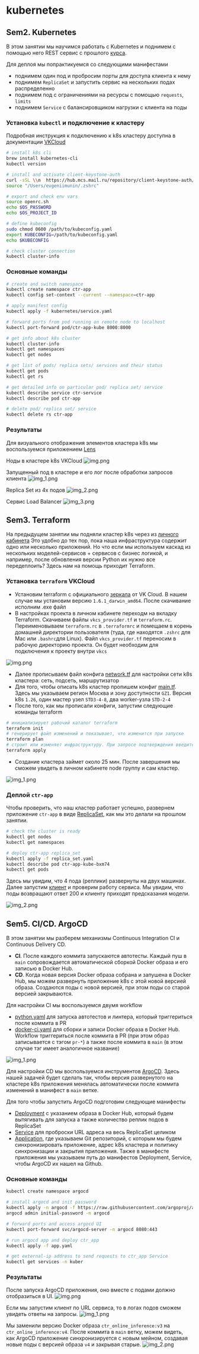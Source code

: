 # kubernetes


## Sem2. Kubernetes

В этом занятии мы научимся работать с Kubernetes и поднимем с помощью него REST 
сервис с прошлого [курса](https://github.com/EvgeniiMunin/ctr_project).

Для деплоя мы попрактикуемся со следующими манифестами
- поднимем один под и пробросим порты для доступа клиента к нему
- поднимем `ReplicaSet` и запустить сервис на нескольких подах распределенно
- поднимем под с ограничениями на ресурсы с помощью `requests`, `limits`
- поднимем `Service` с балансировщиком нагрузки с клиента на поды

### Установка `kubectl` и подключение к кластеру
Подробная инструкция к подключению к k8s кластеру доступна в документации [VKCloud](https://cloud.vk.com/docs/base/k8s/connect/kubectl#9959-tabpanel-0)

```bash
# install k8s cli
brew install kubernetes-cli
kubectl version

# install and activate client-keystone-auth
curl -sSL \\n  https://hub.mcs.mail.ru/repository/client-keystone-auth/latest/linux/client-install.sh \\n| bash
source "/Users/evgeniimunin/.zshrc"

# export and check env vars
source openrc.sh
echo $OS_PASSWORD
echo $OS_PROJECT_ID

# define kubeconfig
sudo chmod 0600 /path/to/kubeconfig.yaml
export KUBECONFIG=/path/to/kubeconfig.yaml
echo $KUBECONFIG

# check cluster connection
kubectl cluster-info
```

### Основные команды

```bash
# create and switch namespace
kubectl create namespace ctr-app
kubectl config set-context --current --namespace=ctr-app

# apply manifest config
kubectl apply -f kubernetes/service.yaml

# forward ports from pod running on remote node to localhost
kubectl port-forward pod/ctr-app-kube 8000:8000

# get info about k8s cluster
kubectl cluster-info
kubectl get namespaces
kubectl get nodes

# get list of pods/ replica sets/ services and their status
kubectl get pods
kubectl get rs

# get detailed info on particular pod/ replica set/ service
kubectl describe service ctr-service
kubectl describe pod ctr-app

# delete pod/ replica set/ service
kubectl delete rs ctr-app

```

### Результаты

Для визуального отображения элементов кластера k8s мы воспользуемся приложением [Lens](https://k8slens.dev/)

Ноды в кластере k8s VKCloud
![img.png](imgs/img.png)

Запущенный под в кластере и его лог после обработки запросов клиента
![img_1.png](imgs/img_1.png)

Replica Set из 4х подов
![img_2.png](imgs/img_2.png)

Сервис Load Balancer
![img_3.png](imgs/img_3.png)



## Sem3. Terraform
На предыдущем занятии мы подняли кластер k8s через из [личного кабинета](https://cloud.vk.com/docs/ru/base/k8s/operations/create-cluster/create-webui)
Это удобно до тех пор, пока наша инфраструктура содержит одно или несколько приложений. 
Но что если мы используем каскад из нескольких моделей-сервисов + сервисов с бизнес логикой, и например, 
после обновления версии Python их нужно все передеплоить? Здесь нам на помощь приходит Terraform.


### Установка `terraform` VKCloud 
- Установим terraform c официального [зеркала](https://hashicorp-releases.mcs.mail.ru/terraform/1.6.1/) от VK Cloud. 
В нашем случае мы установим версию `1.6.1_darwin_amd64`. После скачивание исполним .exe файл
- В настройках проекта в личном кабинете переходм на вкладку Terraform.
Скачиваем файлы `vkcs_provider.tf` и `terraform.rc`. Переименовываем `terraform.rc` в `.terraformrc` 
и помещаем в корень домашней директории пользователя (туда, где находятся `.zshrc` для Mac или `.bashrc`для Linux).
Файл `vkcs_provider.tf` переносим в рабочую директорию проекта. Он будет необходим для подключения к проекту внутри `vkcs`

![img.png](imgs/img_tf.png)

- Далее прописываем файл конфига [network.tf](https://github.com/EvgeniiMunin/ctr_project_part2/blob/main/terraform/network.tf) для настройки сети k8s кластера: сеть, подсеть, маршрутизатор
- Для того, чтобы описать k8s кластер пропишем конфиг [main.tf](https://github.com/EvgeniiMunin/ctr_project_part2/blob/main/terraform/main.tf).
Здесь мы указываем регион Москва и зону доступности `GZ1`. Версия k8s `1.26`, один мастер узел `STD3-4-8`, два worker-узла `STD-2-4`
- После того, как мы прописали конфиги, запустим следующие команды terraform

```bash
# инициализирует рабочий каталог terraform
terraform init
# генерирует файл изменений и показывает, что изменится при запуске
terraform plan
# строит или изменяет инфраструктуру. При запросе подтверждения введите yes
terraform apply 
```

- Создание кластера займет около 25 мин. После завершения мы сможем увидеть в личном кабинете node группу и сам кластер.

![img_1.png](imgs/img_1_tf.png)


### Деплой `ctr-app`
Чтобы проверить, что наш кластер работает успешно, развернем приложение `ctr-app` в виде [ReplicaSet](https://github.com/EvgeniiMunin/ctr_project_part2/blob/main/kubernetes/replica_set.yaml), как мы это делали на прошлом занятии.

```bash
# check the cluster is ready
kubectl get nodes
kubectl get namespaces

# deploy ctr-app replica_set
kubectl apply -f replica_set.yaml
kubectl describe pod ctr-app-kube-bxm74
kubectl get pods
```

Здесь мы увидим, что 4 пода (реплики) развернуты на двух машинах. Далее запустим [клиент](https://github.com/EvgeniiMunin/ctr_project_part2/blob/main/online_inference/make_request.py)
и проверим работу сервиса. Мы увидим, что поды возвращают ответ 200 и клиенту приходят предсказания модели.

![img_2.png](imgs/img_2_tf.png)


## Sem5. CI/CD. ArgoCD
В этом занятии мы разберем механизмы Continuous Integration CI и Continuous Delivery CD.
- **CI**. После каждого коммита запускаются автотесты. 
Каждый пуш в `main` сопровождается автоматической сборкой Docker образа и его записью в Docker Hub.
- **CD**. Когда новая версия Docker образа собрана и запушена в Docker Hub,
мы можем развернуть приложение k8s с этой новой версией образа. 
Создаются поды с новой версией, при этом поды со старой версией закрываются.

Для настройки CI мы воспользуемся двумя workflow
- [python.yaml](https://github.com/EvgeniiMunin/ctr_project/blob/main/.github/workflows/python-package-conda.yml) 
для запуска автотестов и линтера, который триггериться после коммита в PR
- [docker-ci.yaml](https://github.com/EvgeniiMunin/ctr_project/blob/main/.github/workflows/docker-ci.yml)
для сборки и записи Docker образа в Docker Hub. Workflow триггериться после коммита в PR (при этом образ записывается с тэгом `pr-*`)
а также после коммита в `main` (в этом случае тэг имеет аналогичное название)

![img_1.png](imgs/img_1_ci.png)

Для настройки CD мы воспользуемся инструментов [ArgoCD](https://argo-cd.readthedocs.io/en/stable/).
Здесь нашей задачей будет сделать так, чтобы версия развернутого на кластере k8s приложения менялась
автоматически после коммита изменений в манифест в `main` ветке.

Для того чтобы запустить ArgoCD подготовим следующие манифесты

- [Deployment](https://github.com/EvgeniiMunin/ctr_project_part2/blob/main/argocd/app/deploy_manifest.yaml) c указанием образа в Docker Hub, который будем вытягивать для запуска
а также количество реплик подов в ReplicaSet
- [Service](https://github.com/EvgeniiMunin/ctr_project_part2/blob/main/argocd/app/service.yaml) для проброски URL адреса на весь ReplicaSet целиком
- [Application](https://github.com/EvgeniiMunin/ctr_project_part2/blob/main/argocd/app.yaml), где указываем Git репозиторий, с которым мы будем синхронизировать приложение,
адрес k8s кластера и политику синхронизации и закрытия приложения.
Также в манифесте приложения мы указываем путь до манифестов Deployment, Service, чтобы ArgoCD их нашел на Github.

### Основные команды

```bash
kubectl create namespace argocd

# install argocd and init password
kubectl apply -n argocd -f https://raw.githubusercontent.com/argoproj/argo-cd/stable/manifests/install.yaml
argocd admin initial-password -n argocd

# forward ports and access argocd UI
kubectl port-forward svc/argocd-server -n argocd 8080:443

# run argocd app and deploy ctr_app
kubectl apply -f app.yaml 

# get external-ip address to send requests to ctr_app Service
kubectl get services -n kuber
```

### Результаты

После запуска ArgoCD приложения, оно вместе с подами должно отобразиться в UI.
![img.png](imgs/img_argocd.png)

Если мы запустим клиент по URL сервиса, то в логах подов сможем увидеть ответы на запросы.
![img_1.png](imgs/img_argocd_1.png)

Мы заменили версию Docker образа `ctr_online_inference:v3` на `ctr_online_inference:v4`. 
После коммита в `main` ветку, можем видеть, как ArgoCD приложение синхронизируется с новым мейном,
создавая новые поды с версией образа `v4` и закрывая старые.
![img_2.png](imgs/img_argocd_2.png)